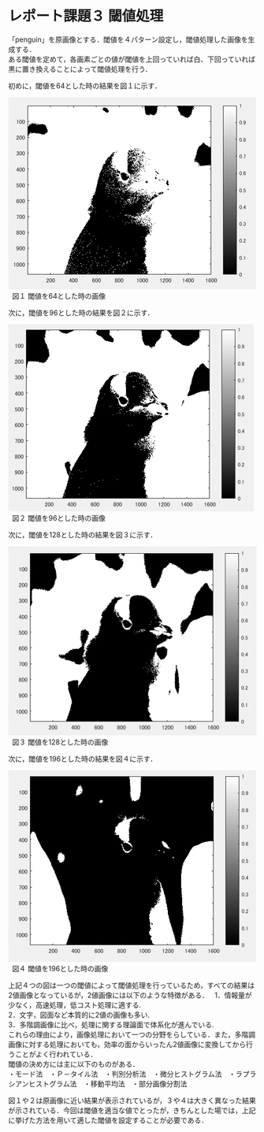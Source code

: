 ﻿# レポート課題３ 閾値処理
 
「penguin」を原画像とする．閾値を４パターン設定し，閾値処理した画像を生成する．  
ある閾値を定めて，各画素ごとの値が閾値を上回っていれば白、下回っていれば黒に置き換えることによって閾値処理を行う．  

初めに，閾値を64とした時の結果を図１に示す．  

![原画像](https://github.com/penguinbigwave/lecture_image_processing/blob/master/image/penguin3_1.png?raw=true)  
図１ 閾値を64とした時の画像  

次に，閾値を96とした時の結果を図２に示す．  

![原画像](https://github.com/penguinbigwave/lecture_image_processing/blob/master/image/penguin3_2.png?raw=true)  
図２ 閾値を96とした時の画像  

次に，閾値を128とした時の結果を図３に示す．  

![原画像](https://github.com/penguinbigwave/lecture_image_processing/blob/master/image/penguin3_3.png?raw=true)  
図３ 閾値を128とした時の画像  

次に，閾値を196とした時の結果を図４に示す．  

![原画像](https://github.com/penguinbigwave/lecture_image_processing/blob/master/image/penguin3_4.png?raw=true)  
図４ 閾値を196とした時の画像  

上記４つの図は一つの閾値によって閾値処理を行っているため，すべての結果は2値画像となっているが，2値画像には以下のような特徴がある．  
1．情報量が少なく，高速処理，低コスト処理に適する.    
2．文字，図面など本質的に2値の画像も多い.  
3．多階調画像に比べ，処理に関する理論面で体系化が進んでいる.  
これらの理由により，画像処理において一つの分野をらしている．また，多階調画像に対する処理においても，効率の面からいったん2値画像に変換してから行うことがよく行われている．  
閾値の決め方には主に以下のものがある．  
・モード法　・Ｐ－タイル法　・判別分析法　・微分ヒストグラム法　・ラプラシアンヒストグラム法　・移動平均法　・部分画像分割法  

図１や２は原画像に近い結果が表示されているが，３や４は大きく異なった結果が示されている．今回は閾値を適当な値でとったが，きちんとした場では，上記に挙げた方法を用いて適した閾値を設定することが必要である．
